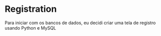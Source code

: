 # Registration
Para iniciar com os bancos de dados, eu decidi criar uma tela de registro usando Python e MySQL

